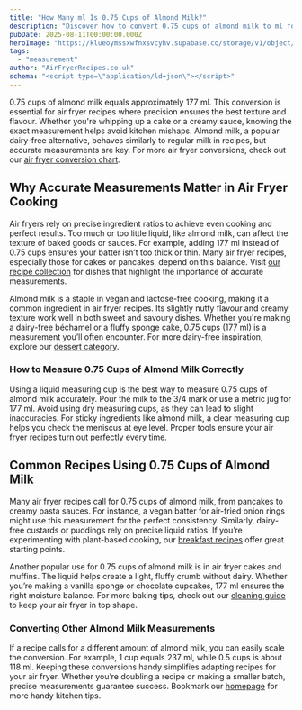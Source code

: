 ```yaml
---
title: "How Many ml Is 0.75 Cups of Almond Milk?"
description: "Discover how to convert 0.75 cups of almond milk to ml for perfect air fryer recipes every time. Get precise measurements now!"
pubDate: 2025-08-11T00:00:00.000Z
heroImage: "https://klueoymssxwfnxsvcyhv.supabase.co/storage/v1/object/public/md/how-many-ml-is-0-75-cups-of-almond-milk-652d9f6e.webp"
tags:
  - "measurement"
author: "AirFryerRecipes.co.uk"
schema: "<script type=\"application/ld+json\"></script>"
---
```


<p>0.75 cups of almond milk equals approximately 177 ml. This conversion is essential for air fryer recipes where precision ensures the best texture and flavour. Whether you're whipping up a cake or a creamy sauce, knowing the exact measurement helps avoid kitchen mishaps. Almond milk, a popular dairy-free alternative, behaves similarly to regular milk in recipes, but accurate measurements are key. For more air fryer conversions, check out our <a href=https://www.airfryerrecipe.co.uk/air-fryer-conversion-chart>air fryer conversion chart</a>.</p>  

<h2>Why Accurate Measurements Matter in Air Fryer Cooking</h2>  
<p>Air fryers rely on precise ingredient ratios to achieve even cooking and perfect results. Too much or too little liquid, like almond milk, can affect the texture of baked goods or sauces. For example, adding 177 ml instead of 0.75 cups ensures your batter isn’t too thick or thin. Many air fryer recipes, especially those for cakes or pancakes, depend on this balance. Visit <a href=https://www.airfryerrecipe.co.uk/recipes>our recipe collection</a> for dishes that highlight the importance of accurate measurements.</p>  

<p>Almond milk is a staple in vegan and lactose-free cooking, making it a common ingredient in air fryer recipes. Its slightly nutty flavour and creamy texture work well in both sweet and savoury dishes. Whether you're making a dairy-free béchamel or a fluffy sponge cake, 0.75 cups (177 ml) is a measurement you’ll often encounter. For more dairy-free inspiration, explore our <a href=https://www.airfryerrecipe.co.uk/recipe-category/dessert>dessert category</a>.</p>  

<h3>How to Measure 0.75 Cups of Almond Milk Correctly</h3>  
<p>Using a liquid measuring cup is the best way to measure 0.75 cups of almond milk accurately. Pour the milk to the 3/4 mark or use a metric jug for 177 ml. Avoid using dry measuring cups, as they can lead to slight inaccuracies. For sticky ingredients like almond milk, a clear measuring cup helps you check the meniscus at eye level. Proper tools ensure your air fryer recipes turn out perfectly every time.</p>  

<h2>Common Recipes Using 0.75 Cups of Almond Milk</h2>  
<p>Many air fryer recipes call for 0.75 cups of almond milk, from pancakes to creamy pasta sauces. For instance, a vegan batter for air-fried onion rings might use this measurement for the perfect consistency. Similarly, dairy-free custards or puddings rely on precise liquid ratios. If you’re experimenting with plant-based cooking, our <a href=https://www.airfryerrecipe.co.uk/recipe-category/breakfast>breakfast recipes</a> offer great starting points.</p>  

<p>Another popular use for 0.75 cups of almond milk is in air fryer cakes and muffins. The liquid helps create a light, fluffy crumb without dairy. Whether you’re making a vanilla sponge or chocolate cupcakes, 177 ml ensures the right moisture balance. For more baking tips, check out our <a href=https://www.airfryerrecipe.co.uk/air-fryer-cleaner>cleaning guide</a> to keep your air fryer in top shape.</p>  

<h3>Converting Other Almond Milk Measurements</h3>  
<p>If a recipe calls for a different amount of almond milk, you can easily scale the conversion. For example, 1 cup equals 237 ml, while 0.5 cups is about 118 ml. Keeping these conversions handy simplifies adapting recipes for your air fryer. Whether you’re doubling a recipe or making a smaller batch, precise measurements guarantee success. Bookmark our <a href=https://www.airfryerrecipe.co.uk>homepage</a> for more handy kitchen tips.</p>